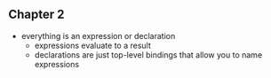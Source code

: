 ## Chapter 2
* everything is an expression or declaration
  - expressions evaluate to a result
  - declarations are just top-level bindings that allow you to name expressions
